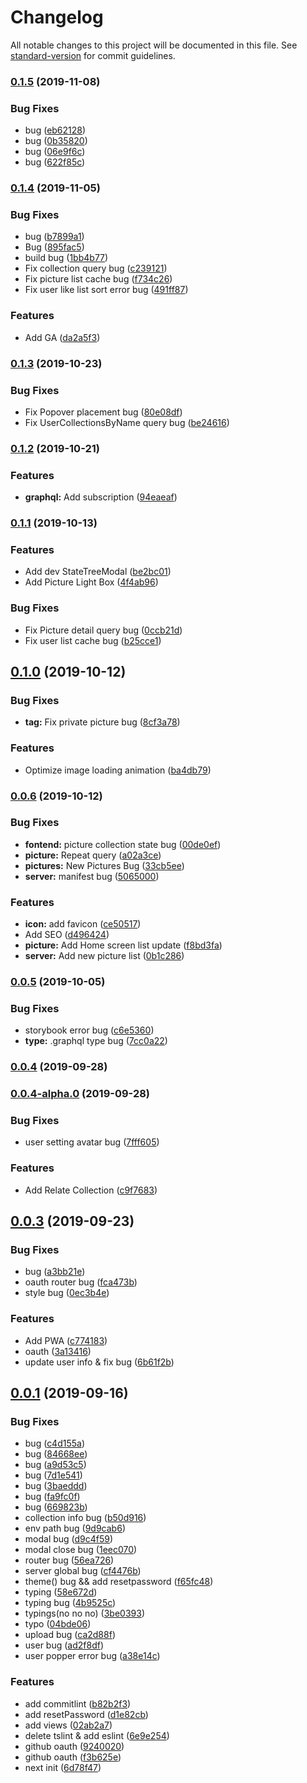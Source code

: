 # Changelog

All notable changes to this project will be documented in this file. See [standard-version](https://github.com/conventional-changelog/standard-version) for commit guidelines.

### [0.1.5](https://github.com/Yiiu/soapBE/compare/v0.1.4...v0.1.5) (2019-11-08)


### Bug Fixes

* bug ([eb62128](https://github.com/Yiiu/soapBE/commit/eb62128))
* bug ([0b35820](https://github.com/Yiiu/soapBE/commit/0b35820))
* bug ([06e9f6c](https://github.com/Yiiu/soapBE/commit/06e9f6c))
* bug ([622f85c](https://github.com/Yiiu/soapBE/commit/622f85c))

### [0.1.4](https://github.com/Yiiu/soapBE/compare/v0.1.3...v0.1.4) (2019-11-05)


### Bug Fixes

* bug ([b7899a1](https://github.com/Yiiu/soapBE/commit/b7899a1))
* Bug ([895fac5](https://github.com/Yiiu/soapBE/commit/895fac5))
* build bug ([1bb4b77](https://github.com/Yiiu/soapBE/commit/1bb4b77))
* Fix collection query bug ([c239121](https://github.com/Yiiu/soapBE/commit/c239121))
* Fix picture list cache bug ([f734c26](https://github.com/Yiiu/soapBE/commit/f734c26))
* Fix user like list sort error bug ([491ff87](https://github.com/Yiiu/soapBE/commit/491ff87))


### Features

* Add GA ([da2a5f3](https://github.com/Yiiu/soapBE/commit/da2a5f3))

### [0.1.3](https://github.com/Yiiu/soapBE/compare/v0.1.2...v0.1.3) (2019-10-23)


### Bug Fixes

* Fix Popover placement bug ([80e08df](https://github.com/Yiiu/soapBE/commit/80e08df))
* Fix UserCollectionsByName query bug ([be24616](https://github.com/Yiiu/soapBE/commit/be24616))

### [0.1.2](https://github.com/Yiiu/soapBE/compare/v0.1.1...v0.1.2) (2019-10-21)


### Features

* **graphql:** Add subscription ([94eaeaf](https://github.com/Yiiu/soapBE/commit/94eaeaf))

### [0.1.1](https://github.com/Yiiu/soapBE/compare/v0.1.0...v0.1.1) (2019-10-13)


### Features

* Add dev StateTreeModal ([be2bc01](https://github.com/Yiiu/soapBE/commit/be2bc01d845f991063ccfce7d2035ad86cebfac7))
* Add Picture Light Box ([4f4ab96](https://github.com/Yiiu/soapBE/commit/4f4ab963c602feb66d796689ce011280e57aa90d))


### Bug Fixes

* Fix Picture detail query bug ([0ccb21d](https://github.com/Yiiu/soapBE/commit/0ccb21de3e08fa19c9172e73d4a931b502d09c14))
* Fix user list cache bug ([b25cce1](https://github.com/Yiiu/soapBE/commit/b25cce137566bd2a8ecc6031065696d9984ad57a))

## [0.1.0](https://github.com/Yiiu/soapBE/compare/v0.0.6...v0.1.0) (2019-10-12)


### Bug Fixes

* **tag:** Fix private picture bug ([8cf3a78](https://github.com/Yiiu/soapBE/commit/8cf3a78))


### Features

* Optimize image loading animation ([ba4db79](https://github.com/Yiiu/soapBE/commit/ba4db79))

### [0.0.6](https://github.com/Yiiu/soapBE/compare/v0.0.5...v0.0.6) (2019-10-12)


### Bug Fixes

* **fontend:** picture collection state bug ([00de0ef](https://github.com/Yiiu/soapBE/commit/00de0ef))
* **picture:** Repeat query ([a02a3ce](https://github.com/Yiiu/soapBE/commit/a02a3ce))
* **pictures:** New Pictures Bug ([33cb5ee](https://github.com/Yiiu/soapBE/commit/33cb5ee))
* **server:** manifest bug ([5065000](https://github.com/Yiiu/soapBE/commit/5065000))


### Features

* **icon:** add favicon ([ce50517](https://github.com/Yiiu/soapBE/commit/ce50517))
* Add SEO ([d496424](https://github.com/Yiiu/soapBE/commit/d496424))
* **picture:** Add Home screen list update ([f8bd3fa](https://github.com/Yiiu/soapBE/commit/f8bd3fa))
* **server:** Add new picture list ([0b1c286](https://github.com/Yiiu/soapBE/commit/0b1c286))

### [0.0.5](https://github.com/Yiiu/soapBE/compare/v0.0.4...v0.0.5) (2019-10-05)


### Bug Fixes

* storybook error bug ([c6e5360](https://github.com/Yiiu/soapBE/commit/c6e5360))
* **type:** .graphql type bug ([7cc0a22](https://github.com/Yiiu/soapBE/commit/7cc0a22))

### [0.0.4](https://github.com/Yiiu/soapBE/compare/v0.0.4-alpha.0...v0.0.4) (2019-09-28)

### [0.0.4-alpha.0](https://github.com/Yiiu/soapBE/compare/v0.0.3...v0.0.4-alpha.0) (2019-09-28)


### Bug Fixes

* user setting avatar bug ([7fff605](https://github.com/Yiiu/soapBE/commit/7fff605))


### Features

* Add Relate Collection ([c9f7683](https://github.com/Yiiu/soapBE/commit/c9f7683))

## [0.0.3](https://github.com/Yiiu/soapBE/compare/v0.0.2...v0.0.3) (2019-09-23)


### Bug Fixes

* bug ([a3bb21e](https://github.com/Yiiu/soapBE/commit/a3bb21e))
* oauth router bug ([fca473b](https://github.com/Yiiu/soapBE/commit/fca473b))
* style bug ([0ec3b4e](https://github.com/Yiiu/soapBE/commit/0ec3b4e))


### Features

* Add PWA ([c774183](https://github.com/Yiiu/soapBE/commit/c774183))
* oauth ([3a13416](https://github.com/Yiiu/soapBE/commit/3a13416))
* update user info & fix bug ([6b61f2b](https://github.com/Yiiu/soapBE/commit/6b61f2b))



## [0.0.1](https://github.com/Yiiu/soapBE/compare/6d78f47...v0.0.1) (2019-09-16)


### Bug Fixes

* bug ([c4d155a](https://github.com/Yiiu/soapBE/commit/c4d155a))
* bug ([84668ee](https://github.com/Yiiu/soapBE/commit/84668ee))
* bug ([a9d53c5](https://github.com/Yiiu/soapBE/commit/a9d53c5))
* bug ([7d1e541](https://github.com/Yiiu/soapBE/commit/7d1e541))
* bug ([3baeddd](https://github.com/Yiiu/soapBE/commit/3baeddd))
* bug ([fa9fc0f](https://github.com/Yiiu/soapBE/commit/fa9fc0f))
* bug ([669823b](https://github.com/Yiiu/soapBE/commit/669823b))
* collection info bug ([b50d916](https://github.com/Yiiu/soapBE/commit/b50d916))
* env path bug ([9d9cab6](https://github.com/Yiiu/soapBE/commit/9d9cab6))
* modal bug ([d9c4f59](https://github.com/Yiiu/soapBE/commit/d9c4f59))
* modal close bug ([1eec070](https://github.com/Yiiu/soapBE/commit/1eec070))
* router bug ([56ea726](https://github.com/Yiiu/soapBE/commit/56ea726))
* server global bug ([cf4476b](https://github.com/Yiiu/soapBE/commit/cf4476b))
* theme() bug && add resetpassword ([f65fc48](https://github.com/Yiiu/soapBE/commit/f65fc48))
* typing ([58e672d](https://github.com/Yiiu/soapBE/commit/58e672d))
* typing bug ([4b9525c](https://github.com/Yiiu/soapBE/commit/4b9525c))
* typings(no no no) ([3be0393](https://github.com/Yiiu/soapBE/commit/3be0393))
* typo ([04bde06](https://github.com/Yiiu/soapBE/commit/04bde06))
* upload bug ([ca2d88f](https://github.com/Yiiu/soapBE/commit/ca2d88f))
* user bug ([ad2f8df](https://github.com/Yiiu/soapBE/commit/ad2f8df))
* user popper error bug ([a38e14c](https://github.com/Yiiu/soapBE/commit/a38e14c))


### Features

* add commitlint ([b82b2f3](https://github.com/Yiiu/soapBE/commit/b82b2f3))
* add resetPassword ([d1e82cb](https://github.com/Yiiu/soapBE/commit/d1e82cb))
* add views ([02ab2a7](https://github.com/Yiiu/soapBE/commit/02ab2a7))
* delete tslint & add eslint ([6e9e254](https://github.com/Yiiu/soapBE/commit/6e9e254))
* github oauth ([9240020](https://github.com/Yiiu/soapBE/commit/9240020))
* github oauth ([f3b625e](https://github.com/Yiiu/soapBE/commit/f3b625e))
* next init ([6d78f47](https://github.com/Yiiu/soapBE/commit/6d78f47))
